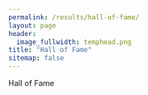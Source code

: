 ```yaml
---
permalink: /results/hall-of-fame/
layout: page
header:
  image_fullwidth: temphead.png
title: "Hall of Fame"
sitemap: false
---
```


Hall of Fame